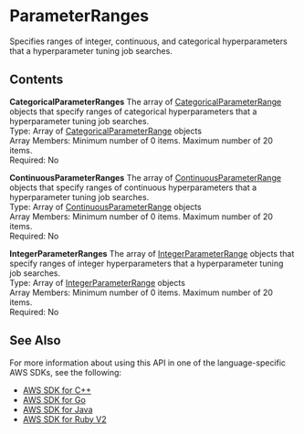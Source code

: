 # ParameterRanges<a name="API_ParameterRanges"></a>

Specifies ranges of integer, continuous, and categorical hyperparameters that a hyperparameter tuning job searches\.

## Contents<a name="API_ParameterRanges_Contents"></a>

 **CategoricalParameterRanges**   <a name="SageMaker-Type-ParameterRanges-CategoricalParameterRanges"></a>
The array of [CategoricalParameterRange](API_CategoricalParameterRange.md) objects that specify ranges of categorical hyperparameters that a hyperparameter tuning job searches\.  
Type: Array of [CategoricalParameterRange](API_CategoricalParameterRange.md) objects  
Array Members: Minimum number of 0 items\. Maximum number of 20 items\.  
Required: No

 **ContinuousParameterRanges**   <a name="SageMaker-Type-ParameterRanges-ContinuousParameterRanges"></a>
The array of [ContinuousParameterRange](API_ContinuousParameterRange.md) objects that specify ranges of continuous hyperparameters that a hyperparameter tuning job searches\.  
Type: Array of [ContinuousParameterRange](API_ContinuousParameterRange.md) objects  
Array Members: Minimum number of 0 items\. Maximum number of 20 items\.  
Required: No

 **IntegerParameterRanges**   <a name="SageMaker-Type-ParameterRanges-IntegerParameterRanges"></a>
The array of [IntegerParameterRange](API_IntegerParameterRange.md) objects that specify ranges of integer hyperparameters that a hyperparameter tuning job searches\.  
Type: Array of [IntegerParameterRange](API_IntegerParameterRange.md) objects  
Array Members: Minimum number of 0 items\. Maximum number of 20 items\.  
Required: No

## See Also<a name="API_ParameterRanges_SeeAlso"></a>

For more information about using this API in one of the language\-specific AWS SDKs, see the following:
+  [AWS SDK for C\+\+](https://docs.aws.amazon.com/goto/SdkForCpp/sagemaker-2017-07-24/ParameterRanges) 
+  [AWS SDK for Go](https://docs.aws.amazon.com/goto/SdkForGoV1/sagemaker-2017-07-24/ParameterRanges) 
+  [AWS SDK for Java](https://docs.aws.amazon.com/goto/SdkForJava/sagemaker-2017-07-24/ParameterRanges) 
+  [AWS SDK for Ruby V2](https://docs.aws.amazon.com/goto/SdkForRubyV2/sagemaker-2017-07-24/ParameterRanges) 